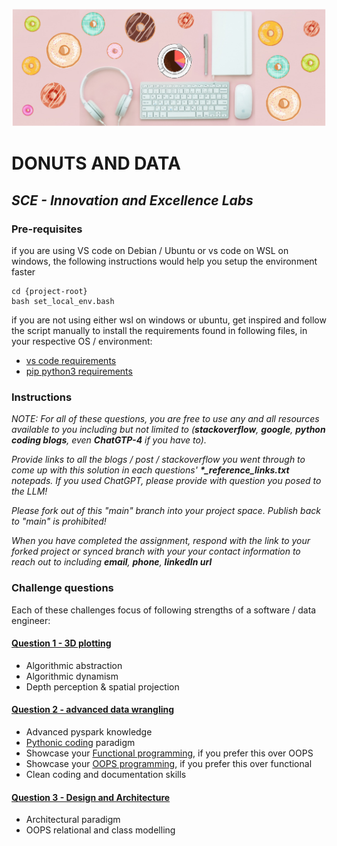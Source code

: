 ![Southern California Edison](/assets/images/donuts_and_data.png)
# DONUTS AND DATA
## _SCE - Innovation and Excellence Labs_

### Pre-requisites

if you are using VS code on Debian / Ubuntu or vs code on WSL on windows, the following instructions would help you setup the environment faster
```
cd {project-root}
bash set_local_env.bash
```

if you are not using either wsl on windows or ubuntu, get inspired and follow the script manually to install the requirements found in following files, in your respective OS / environment:
* [vs code requirements](requirements/vscode_requirements.txt)
* [pip python3 requirements](requirements/pip_requirements.txt)

### Instructions
<em>
NOTE: For all of these questions, you are free to use any and all resources available to you including but not limited to (<strong>stackoverflow</strong>, <strong>google</strong>, <strong>python coding blogs</strong>, even <strong>ChatGTP-4</strong> if you have to). 

Provide links to all the blogs / post / stackoverflow you went through to come up with this solution in each questions' <strong>*_reference_links.txt</strong> notepads. If you used ChatGPT, please provide with question you posed to the LLM!

Please fork out of this "main" branch into your project space. Publish back to "main" is prohibited!

When you have completed the assignment, respond with the link to your forked project or synced branch with your your contact information to reach out to including __email__, __phone__, __linkedIn url__
</em>

### Challenge questions
Each of these challenges focus of following strengths of a software / data engineer:

#### [Question 1 - 3D plotting](Question_1.ipynb)
* Algorithmic abstraction
* Algorithmic dynamism
* Depth perception & spatial projection

#### [Question 2 - advanced data wrangling](Question_2.ipynb)
* Advanced pyspark knowledge
* [Pythonic coding](https://docs.python-guide.org/writing/style/) paradigm
* Showcase your [Functional programming](https://realpython.com/python-functional-programming/), if you prefer this over OOPS
* Showcase your [OOPS programming](https://realpython.com/python3-object-oriented-programming/), if you prefer this over functional
* Clean coding and documentation skills

#### [Question 3 - Design and Architecture](Question_3.ipynb)
* Architectural paradigm
* OOPS relational and class modelling



